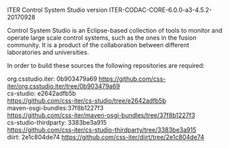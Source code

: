 ITER Control System Studio version ITER-CODAC-CORE-6.0.0-a3-4.5.2-20170928

Control System Studio is an Eclipse-based collection of tools
to monitor and operate large scale control systems, such as the
ones in the fusion community. It is a product of the collaboration
between different laboratories and universities.

In order to build these sources the following repositories are required:
				   
org.csstudio.iter: 0b903479a69
<https://github.com/css-iter/org.csstudio.iter/tree/0b903479a69>  
cs-studio: e2642adfb5b  
<https://github.com/css-iter/cs-studio/tree/e2642adfb5b>  
maven-osgi-bundles:37f8b1227f3  
<https://github.com/css-iter/maven-osgi-bundles/tree/37f8b1227f3>  
cs-studio-thirdparty: 3383be3a915  
<https://github.com/css-iter/cs-studio-thirdparty/tree/3383be3a915>  
diirt: 2e1c804de74
<https://github.com/css-iter/diirt/tree/2e1c804de74>  
